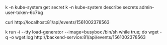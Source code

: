 <!-- Get access token -->

k -n kube-system get secret
k -n kube-system describe secrets admin-user-token-6c7bg

<!-- Simulate Request -->

curl http://localhost:81/api/events/1561002378563

k run -i --tty load-generator --image=busybox /bin/sh
while true; do wget -q -o wget.log http://backend-service:81/api/events/1561002378563
